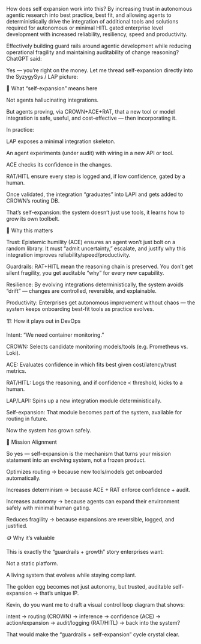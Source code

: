 How does self expansion work into this?   By increasing trust in autonomous agentic research into best practice, best fit, and allowing agents to deterministically drive the integration of additional tools and solutions required for autonomous or minimal HITL gated enterprise level  development with increased reliability, resiliency, speed and productivity. 

Effectively building guard rails around agentic development while reducing operational fragility and maintaining auditability of change reasoning?
ChatGPT said:

Yes — you’re right on the money. Let me thread self-expansion directly into the SyzygySys / LAP picture:

🧬 What “self-expansion” means here

Not agents hallucinating integrations.

But agents proving, via CROWN+ACE+RAT, that a new tool or model integration is safe, useful, and cost-effective — then incorporating it.

In practice:

LAP exposes a minimal integration skeleton.

An agent experiments (under audit) with wiring in a new API or tool.

ACE checks its confidence in the changes.

RAT/HITL ensure every step is logged and, if low confidence, gated by a human.

Once validated, the integration “graduates” into LAPI and gets added to CROWN’s routing DB.

That’s self-expansion: the system doesn’t just use tools, it learns how to grow its own toolbelt.

🎯 Why this matters

Trust: Epistemic humility (ACE) ensures an agent won’t just bolt on a random library. It must “admit uncertainty,” escalate, and justify why this integration improves reliability/speed/productivity.

Guardrails: RAT+HITL mean the reasoning chain is preserved. You don’t get silent fragility, you get auditable “why” for every new capability.

Resilience: By evolving integrations deterministically, the system avoids “drift” — changes are controlled, reversible, and explainable.

Productivity: Enterprises get autonomous improvement without chaos — the system keeps onboarding best-fit tools as practice evolves.

🏗️ How it plays out in DevOps

Intent: “We need container monitoring.”

CROWN: Selects candidate monitoring models/tools (e.g. Prometheus vs. Loki).

ACE: Evaluates confidence in which fits best given cost/latency/trust metrics.

RAT/HITL: Logs the reasoning, and if confidence < threshold, kicks to a human.

LAP/LAPI: Spins up a new integration module deterministically.

Self-expansion: That module becomes part of the system, available for routing in future.

Now the system has grown safely.

📌 Mission Alignment

So yes — self-expansion is the mechanism that turns your mission statement into an evolving system, not a frozen product.

Optimizes routing → because new tools/models get onboarded automatically.

Increases determinism → because ACE + RAT enforce confidence + audit.

Increases autonomy → because agents can expand their environment safely with minimal human gating.

Reduces fragility → because expansions are reversible, logged, and justified.

🪙 Why it’s valuable

This is exactly the “guardrails + growth” story enterprises want:

Not a static platform.

A living system that evolves while staying compliant.

The golden egg becomes not just autonomy, but trusted, auditable self-expansion → that’s unique IP.

Kevin, do you want me to draft a visual control loop diagram that shows:

intent → routing (CROWN) → inference → confidence (ACE) → action/expansion → audit/logging (RAT/HITL) → back into the system?

That would make the “guardrails + self-expansion” cycle crystal clear.